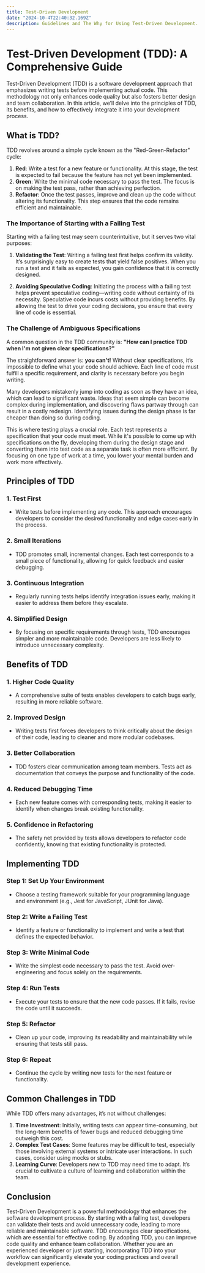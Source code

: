 ```yaml
---
title: Test-Driven Development
date: "2024-10-4T22:40:32.169Z"
description: Guidelines and The Why for Using Test-Driven Development.
---
```


# Test-Driven Development (TDD): A Comprehensive Guide

Test-Driven Development (TDD) is a software development approach that emphasizes writing tests before implementing actual code. This methodology not only enhances code quality but also fosters better design and team collaboration. In this article, we’ll delve into the principles of TDD, its benefits, and how to effectively integrate it into your development process.

## What is TDD?

TDD revolves around a simple cycle known as the "Red-Green-Refactor" cycle:

1. **Red**: Write a test for a new feature or functionality. At this stage, the test is expected to fail because the feature has not yet been implemented.
2. **Green**: Write the minimal code necessary to pass the test. The focus is on making the test pass, rather than achieving perfection.
3. **Refactor**: Once the test passes, improve and clean up the code without altering its functionality. This step ensures that the code remains efficient and maintainable.

### The Importance of Starting with a Failing Test

Starting with a failing test may seem counterintuitive, but it serves two vital purposes:

1. **Validating the Test**: Writing a failing test first helps confirm its validity. It’s surprisingly easy to create tests that yield false positives. When you run a test and it fails as expected, you gain confidence that it is correctly designed.

2. **Avoiding Speculative Coding**: Initiating the process with a failing test helps prevent speculative coding—writing code without certainty of its necessity. Speculative code incurs costs without providing benefits. By allowing the test to drive your coding decisions, you ensure that every line of code is essential.

### The Challenge of Ambiguous Specifications

A common question in the TDD community is: **"How can I practice TDD when I'm not given clear specifications?"**

The straightforward answer is: **you can't!** Without clear specifications, it’s impossible to define what your code should achieve. Each line of code must fulfill a specific requirement, and clarity is necessary before you begin writing.

Many developers mistakenly jump into coding as soon as they have an idea, which can lead to significant waste. Ideas that seem simple can become complex during implementation, and discovering flaws partway through can result in a costly redesign. Identifying issues during the design phase is far cheaper than doing so during coding.

This is where testing plays a crucial role. Each test represents a specification that your code must meet. While it's possible to come up with specifications on the fly, developing them during the design stage and converting them into test code as a separate task is often more efficient. By focusing on one type of work at a time, you lower your mental burden and work more effectively.

## Principles of TDD

### 1. **Test First**

- Write tests before implementing any code. This approach encourages developers to consider the desired functionality and edge cases early in the process.

### 2. **Small Iterations**

- TDD promotes small, incremental changes. Each test corresponds to a small piece of functionality, allowing for quick feedback and easier debugging.

### 3. **Continuous Integration**

- Regularly running tests helps identify integration issues early, making it easier to address them before they escalate.

### 4. **Simplified Design**

- By focusing on specific requirements through tests, TDD encourages simpler and more maintainable code. Developers are less likely to introduce unnecessary complexity.

## Benefits of TDD

### 1. **Higher Code Quality**

- A comprehensive suite of tests enables developers to catch bugs early, resulting in more reliable software.

### 2. **Improved Design**

- Writing tests first forces developers to think critically about the design of their code, leading to cleaner and more modular codebases.

### 3. **Better Collaboration**

- TDD fosters clear communication among team members. Tests act as documentation that conveys the purpose and functionality of the code.

### 4. **Reduced Debugging Time**

- Each new feature comes with corresponding tests, making it easier to identify when changes break existing functionality.

### 5. **Confidence in Refactoring**

- The safety net provided by tests allows developers to refactor code confidently, knowing that existing functionality is protected.

## Implementing TDD

### Step 1: Set Up Your Environment

- Choose a testing framework suitable for your programming language and environment (e.g., Jest for JavaScript, JUnit for Java).

### Step 2: Write a Failing Test

- Identify a feature or functionality to implement and write a test that defines the expected behavior.

### Step 3: Write Minimal Code

- Write the simplest code necessary to pass the test. Avoid over-engineering and focus solely on the requirements.

### Step 4: Run Tests

- Execute your tests to ensure that the new code passes. If it fails, revise the code until it succeeds.

### Step 5: Refactor

- Clean up your code, improving its readability and maintainability while ensuring that tests still pass.

### Step 6: Repeat

- Continue the cycle by writing new tests for the next feature or functionality.

## Common Challenges in TDD

While TDD offers many advantages, it’s not without challenges:

1. **Time Investment**: Initially, writing tests can appear time-consuming, but the long-term benefits of fewer bugs and reduced debugging time outweigh this cost.
2. **Complex Test Cases**: Some features may be difficult to test, especially those involving external systems or intricate user interactions. In such cases, consider using mocks or stubs.
3. **Learning Curve**: Developers new to TDD may need time to adapt. It’s crucial to cultivate a culture of learning and collaboration within the team.

## Conclusion

Test-Driven Development is a powerful methodology that enhances the software development process. By starting with a failing test, developers can validate their tests and avoid unnecessary code, leading to more reliable and maintainable software. TDD encourages clear specifications, which are essential for effective coding. By adopting TDD, you can improve code quality and enhance team collaboration. Whether you are an experienced developer or just starting, incorporating TDD into your workflow can significantly elevate your coding practices and overall development experience.
